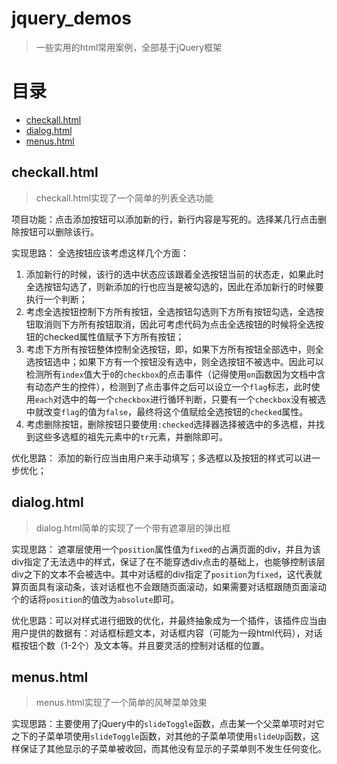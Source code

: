 # jquery_demos
> 一些实用的html常用案例，全部基于jQuery框架

# 目录

* [checkall.html](#checkall)
* [dialog.html](#dialog)
* [menus.html](#menus)


<div id="checkall"></div>

## checkall.html

> checkall.html实现了一个简单的列表全选功能

项目功能：点击添加按钮可以添加新的行，新行内容是写死的。选择某几行点击删除按钮可以删除该行。

实现思路：
全选按钮应该考虑这样几个方面：
1. 添加新行的时候，该行的选中状态应该跟着全选按钮当前的状态走，如果此时全选按钮勾选了，则新添加的行也应当是被勾选的，因此在添加新行的时候要执行一个判断；
2. 考虑全选按钮控制下方所有按钮，全选按钮勾选则下方所有按钮勾选，全选按钮取消则下方所有按钮取消，因此可考虑代码为点击全选按钮的时候将全选按钮的checked属性值赋予下方所有按钮；
3. 考虑下方所有按钮整体控制全选按钮，即，如果下方所有按钮全部选中，则全选按钮选中；如果下方有一个按钮没有选中，则全选按钮不被选中。因此可以检测所有`index`值大于`0`的`checkbox`的点击事件（记得使用`on`函数因为文档中含有动态产生的控件），检测到了点击事件之后可以设立一个`flag`标志，此时使用`each`对选中的每一个`checkbox`进行循环判断，只要有一个`checkbox`没有被选中就改变`flag`的值为`false`，最终将这个值赋给全选按钮的`checked`属性。
4. 考虑删除按钮，删除按钮只要使用`:checked`选择器选择被选中的多选框，并找到这些多选框的祖先元素中的`tr`元素，并删除即可。

优化思路： 添加的新行应当由用户来手动填写；多选框以及按钮的样式可以进一步优化；

<div id="dialog"></div>

## dialog.html

> dialog.html简单的实现了一个带有遮罩层的弹出框

实现思路：
遮罩层使用一个`position`属性值为`fixed`的占满页面的div，并且为该div指定了无法选中的样式，保证了在不能穿透div点击的基础上，也能够控制该层div之下的文本不会被选中。其中对话框的div指定了`position`为`fixed`，这代表就算页面具有滚动条，该对话框也不会跟随页面滚动，如果需要对话框跟随页面滚动个的话将`position`的值改为`absolute`即可。

优化思路：可以对样式进行细致的优化，并最终抽象成为一个插件，该插件应当由用户提供的数据有：对话框标题文本，对话框内容（可能为一段html代码），对话框按钮个数（1-2个）及文本等。并且要灵活的控制对话框的位置。

<div id="menus"></div>

## menus.html

> menus.html实现了一个简单的风琴菜单效果

实现思路：主要使用了jQuery中的`slideToggle`函数，点击某一个父菜单项时对它之下的子菜单项使用`slideToggle`函数，对其他的子菜单项使用`slideUp`函数，这样保证了其他显示的子菜单被收回，而其他没有显示的子菜单则不发生任何变化。
